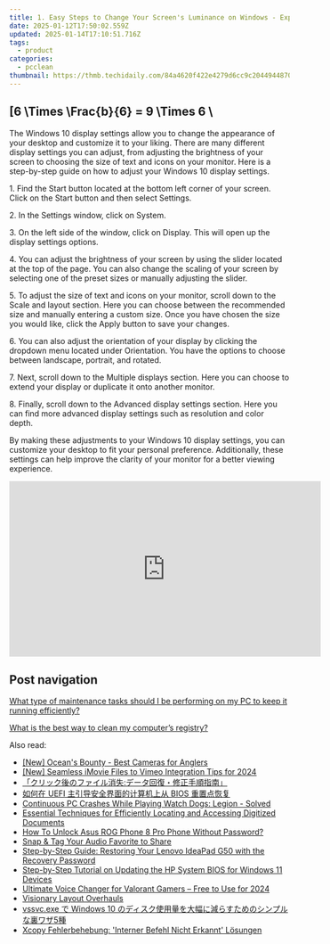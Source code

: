```yaml
---
title: 1. Easy Steps to Change Your Screen's Luminance on Windows - Expert Guide by YL Computing
date: 2025-01-12T17:50:02.559Z
updated: 2025-01-14T17:10:51.716Z
tags:
  - product
categories:
  - pcclean
thumbnail: https://thmb.techidaily.com/84a4620f422e4279d6cc9c20449448701c42416dfe9f4fbdd744755993fb5c2e.png
---
```


## \[6 \Times \Frac{b}{6} = 9 \Times 6 \

The Windows 10 display settings allow you to change the appearance of your desktop and customize it to your liking. There are many different display settings you can adjust, from adjusting the brightness of your screen to choosing the size of text and icons on your monitor. Here is a step-by-step guide on how to adjust your Windows 10 display settings. 

1\. Find the Start button located at the bottom left corner of your screen. Click on the Start button and then select Settings.

2\. In the Settings window, click on System.

3\. On the left side of the window, click on Display. This will open up the display settings options. 

4\. You can adjust the brightness of your screen by using the slider located at the top of the page. You can also change the scaling of your screen by selecting one of the preset sizes or manually adjusting the slider.

5\. To adjust the size of text and icons on your monitor, scroll down to the Scale and layout section. Here you can choose between the recommended size and manually entering a custom size. Once you have chosen the size you would like, click the Apply button to save your changes.

6\. You can also adjust the orientation of your display by clicking the dropdown menu located under Orientation. You have the options to choose between landscape, portrait, and rotated.

7\. Next, scroll down to the Multiple displays section. Here you can choose to extend your display or duplicate it onto another monitor.

8\. Finally, scroll down to the Advanced display settings section. Here you can find more advanced display settings such as resolution and color depth. 

By making these adjustments to your Windows 10 display settings, you can customize your desktop to fit your personal preference. Additionally, these settings can help improve the clarity of your monitor for a better viewing experience.

<!-- affiliate ads begin -->
<iframe width="560" height="315" src="https://www.youtube.com/embed/RCYs8keh-Vs?si=uDC28-9yh-k6HLj4" title="YouTube video player" frameborder="0" allow="accelerometer; autoplay; clipboard-write; encrypted-media; gyroscope; picture-in-picture; web-share" referrerpolicy="strict-origin-when-cross-origin" allowfullscreen></iframe>
<!-- affiliate ads end -->

## Post navigation

[What type of maintenance tasks should I be performing on my PC to keep it running efficiently?](https://tools.techidaily.com/pcclean/products/)

[What is the best way to clean my computer’s registry?](https://tools.techidaily.com/pcclean/products/)

<ins class="adsbygoogle"
     style="display:block"
     data-ad-format="autorelaxed"
     data-ad-client="ca-pub-7571918770474297"
     data-ad-slot="1223367746"></ins>

<ins class="adsbygoogle"
     style="display:block"
     data-ad-client="ca-pub-7571918770474297"
     data-ad-slot="8358498916"
     data-ad-format="auto"
     data-full-width-responsive="true"></ins>

<span class="atpl-alsoreadstyle">Also read:</span>
<div><ul>
<li><a href="https://fox-friendly.techidaily.com/new-oceans-bounty-best-cameras-for-anglers/"><u>[New] Ocean's Bounty - Best Cameras for Anglers</u></a></li>
<li><a href="https://vimeo-videos.techidaily.com/new-seamless-imovie-files-to-vimeo-integration-tips-for-2024/"><u>[New] Seamless iMovie Files to Vimeo Integration Tips for 2024</u></a></li>
<li><a href="https://win-updates.techidaily.com/iuoajoocrplusodquodgplusocrpluswplusjoobruodleocoeocpoodqplusa2iowkstrjg4fjg7zjgrlm57lvqnjg7vkv67mrapmiyvpoibmjifljzfjgi0i/"><u>「クリック後のファイル消失:データ回復・修正手順指南」</u></a></li>
<li><a href="https://win-updates.techidaily.com/uefi-bios/"><u>如何在 UEFI 主引导安全界面的计算机上从 BIOS 重置点恢复</u></a></li>
<li><a href="https://program-issues.techidaily.com/1723003797147-continuous-pc-crashes-while-playing-watch-dogs-legion-solved/"><u>Continuous PC Crashes While Playing Watch Dogs: Legion - Solved</u></a></li>
<li><a href="https://win-updates.techidaily.com/essential-techniques-for-efficiently-locating-and-accessing-digitized-documents/"><u>Essential Techniques for Efficiently Locating and Accessing Digitized Documents</u></a></li>
<li><a href="https://android-unlock.techidaily.com/how-to-unlock-asus-rog-phone-8-pro-phone-without-password-by-drfone-android/"><u>How To Unlock Asus ROG Phone 8 Pro Phone Without Password?</u></a></li>
<li><a href="https://extra-resources.techidaily.com/snap-and-tag-your-audio-favorite-to-share/"><u>Snap & Tag Your Audio Favorite to Share</u></a></li>
<li><a href="https://win-online.techidaily.com/step-by-step-guide-restoring-your-lenovo-ideapad-g50-with-the-recovery-password/"><u>Step-by-Step Guide: Restoring Your Lenovo IdeaPad G50 with the Recovery Password</u></a></li>
<li><a href="https://win-updates.techidaily.com/step-by-step-tutorial-on-updating-the-hp-system-bios-for-windows-11-devices/"><u>Step-by-Step Tutorial on Updating the HP System BIOS for Windows 11 Devices</u></a></li>
<li><a href="https://some-skills.techidaily.com/ultimate-voice-changer-for-valorant-gamers-free-to-use-for-2024/"><u>Ultimate Voice Changer for Valorant Gamers – Free to Use for 2024</u></a></li>
<li><a href="https://extra-resources.techidaily.com/visionary-layout-overhauls/"><u>Visionary Layout Overhauls</u></a></li>
<li><a href="https://win-updates.techidaily.com/vssvcexe-windows-10-5/"><u>vssvc.exe で Windows 10 のディスク使用量を大幅に減らすためのシンプルな裏ワザ5種</u></a></li>
<li><a href="https://win-updates.techidaily.com/xcopy-fehlerbehebung-interner-befehl-nicht-erkannt-losungen/"><u>Xcopy Fehlerbehebung: 'Interner Befehl Nicht Erkannt' Lösungen</u></a></li>
</ul></div>

